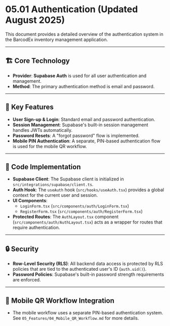 # 05.01 Authentication (Updated August 2025)

This document provides a detailed overview of the authentication system in the BarcodEx inventory management application.

---

## 🏗️ **Core Technology**

-   **Provider**: **Supabase Auth** is used for all user authentication and management.
-   **Method**: The primary authentication method is email and password.

---

## 🔑 **Key Features**

-   **User Sign-up & Login**: Standard email and password authentication.
-   **Session Management**: Supabase's built-in session management handles JWTs automatically.
-   **Password Resets**: A "forgot password" flow is implemented.
-   **Mobile PIN Authentication**: A separate, PIN-based authentication flow is used for the mobile QR workflow.

---

## 📂 **Code Implementation**

-   **Supabase Client**: The Supabase client is initialized in `src/integrations/supabase/client.ts`.
-   **Auth Hook**: The `useAuth` hook (`src/hooks/useAuth.tsx`) provides a global context for the current user and session.
-   **UI Components**:
    -   `LoginForm.tsx` (`src/components/auth/LoginForm.tsx`)
    -   `RegisterForm.tsx` (`src/components/auth/RegisterForm.tsx`)
-   **Protected Routes**: The `AuthLayout.tsx` component (`src/components/auth/AuthLayout.tsx`) acts as a wrapper for routes that require authentication.

---

## 🔒 **Security**

-   **Row-Level Security (RLS)**: All backend data access is protected by RLS policies that are tied to the authenticated user's ID (`auth.uid()`).
-   **Password Policies**: Supabase's built-in password strength requirements are enforced.

---

## 📲 **Mobile QR Workflow Integration**

-   The mobile workflow uses a separate PIN-based authentication system. See `05_Features/04_Mobile_QR_Workflow.md` for more details.







